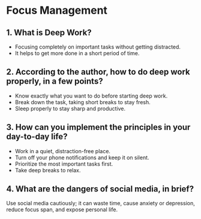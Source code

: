 # Focus Management #

## 1. What is Deep Work? ##
* Focusing completely on important tasks without getting distracted.  
* It helps to get more done in a short period of time.

## 2. According to the author, how to do deep work properly, in a few points? ##
* Know exactly what you want to do before starting deep work.
* Break down the task, taking short breaks to stay fresh.
* Sleep properly to stay sharp and productive.

## 3. How can you implement the principles in your day-to-day life? ##
* Work in a quiet, distraction-free place.
* Turn off your phone notifications and keep it on silent.
* Prioritize the most important tasks first.
* Take deep breaks to relax.

## 4. What are the dangers of social media, in brief? ##
Use social media cautiously; it can waste time, cause anxiety or depression, reduce focus span, and expose personal life.
